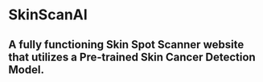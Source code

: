 # SkinScanAI

## A fully functioning Skin Spot Scanner website that utilizes a Pre-trained Skin Cancer Detection Model. 

